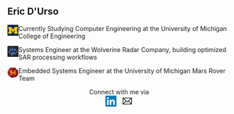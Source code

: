 ## Eric D'Urso

<a href="https://www.engin.umich.edu/"><img align="left" width="25" height="25" src="https://github.com/edurso/edurso/blob/master/img/um.png"></a>
Currently Studying Computer Engineering at the University of Michigan College of Engineering

<a href="https://radarography.com"><img align="left" width="25" height="25" src="https://github.com/edurso/edurso/blob/master/img/wrc.png"></a>
Systems Engineer at the Wolverine Radar Company, building optimized SAR processing workflows

<a href="https://mrover.org/"><img align="left" width="25" height="25" src="https://github.com/edurso/edurso/blob/master/img/mrover.png"></a>
Embedded Systems Engineer at the University of Michigan Mars Rover Team

<div align="center">
    Connect with me via<br>
    <a href="https://www.linkedin.com/in/edurso/"><img width="25" height="25" src="https://github.com/edurso/edurso/blob/master/img/linkedin.png"></a>&nbsp;&nbsp;
    <a href="mailto:edurso@edurso.com"><img width="25" height="25" src="https://github.com/edurso/edurso/blob/master/img/email.png"></a>
</div>
